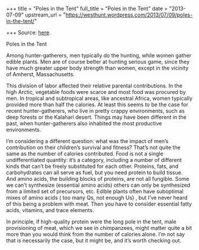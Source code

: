 +++
title = "Poles in the Tent"
full_title = "Poles in the Tent"
date = "2013-07-09"
upstream_url = "https://westhunt.wordpress.com/2013/07/09/poles-in-the-tent/"

+++
Source: [here](https://westhunt.wordpress.com/2013/07/09/poles-in-the-tent/).

Poles in the Tent

Among hunter-gatherers, men typically do the hunting, while women
gather edible plants. Men are of course better at hunting serious
game, since they have much greater upper body strength than women,
except in the vicinity of Amherst, Massachusetts.

This division of labor affected their relative parental contributions.
In the high Arctic, vegetable foods were scarce and most food was
procured by men. In tropical and subtropical areas, like ancestral
Africa, women typically provided more than half the calories. At least
this seems to be the case for recent hunter-gatherers, who live in
pretty crappy environments, such as deep forests or the Kalahari desert.
Things may have been different in the past, when hunter-gatherers also
inhabited the most productive environments.

I’m considering a different question: what was the impact of men’s
contribution on their children’s survival and fitness? That’s not quite
the same as the number of calories contributed. Food is not a single
undifferentiated quantity: it’s a category, including a number of
different kinds that can’t be freely substituted for each other.
Proteins, fats, and carbohydrates can all serve as fuel, but you need
protein to build tissue. And amino acids, the building blocks of
proteins, are not all fungible. Some we can’t synthesize (essential
amino acids) others can only be synthesized from a limited set of
precursors, etc. Edible plants often have suboptimal mixes of amino
acids ( too many Qs, not enough Us) , but I’ve never heard of this being
a problem with meat. Then you have to consider essential fatty acids,
vitamins, and trace elements.

In principle, if high-quality protein were the long pole in the tent,
male provisioning of meat, which we see in chimpanzees, might matter
quite a bit more than you would think from the number of calories
alone. I’m not say that is necessarily the case, but it might be, and
it’s worth checking out.

